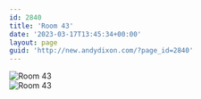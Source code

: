 ```yaml
---
id: 2840
title: 'Room 43'
date: '2023-03-17T13:45:34+00:00'
layout: page
guid: 'http://new.andydixon.com/?page_id=2840'
---
```


![Room 43](https://i0.wp.com/assets.g8x2.ldn.idrivee2-23.com/posters/Room%2043%2001.jpg?w=1200&ssl=1 "Room 43")  
![Room 43](https://i0.wp.com/assets.g8x2.ldn.idrivee2-23.com/posters/Room%2043%2002.jpg?w=1200&ssl=1 "Room 43")
